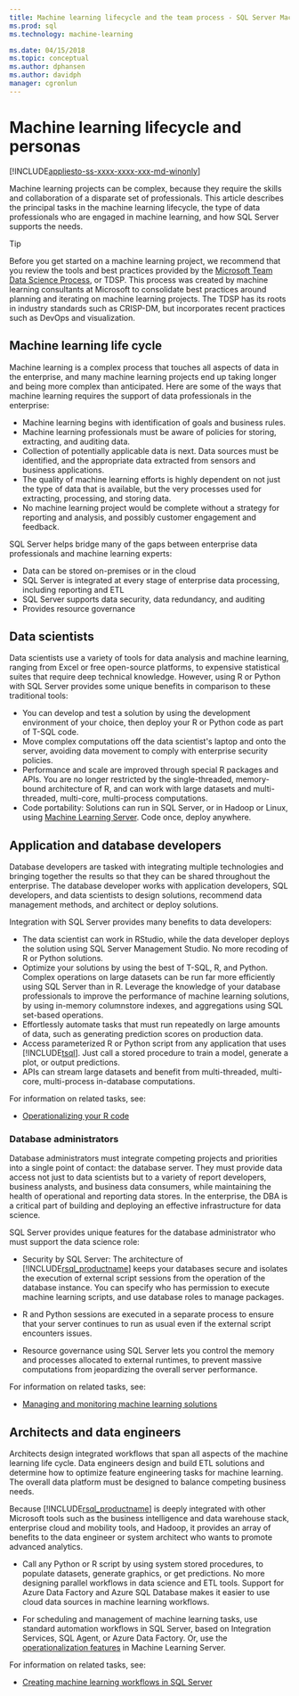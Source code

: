 ```yaml
---
title: Machine learning lifecycle and the team process - SQL Server Machine Learning Services
ms.prod: sql
ms.technology: machine-learning

ms.date: 04/15/2018  
ms.topic: conceptual
ms.author: dphansen
ms.author: davidph
manager: cgronlun
---
```

# Machine learning lifecycle and personas
[!INCLUDE[appliesto-ss-xxxx-xxxx-xxx-md-winonly](../../includes/appliesto-ss-xxxx-xxxx-xxx-md-winonly.md)]

Machine learning projects can be complex, because they require the skills and collaboration of a disparate set of professionals. This article describes the principal tasks in the machine learning lifecycle, the type of data professionals who are engaged in machine learning, and how SQL Server supports the needs.

> [!TIP]
> 
> Before you get started on a machine learning project, we recommend that you review the tools and best practices provided by the [Microsoft Team Data Science Process](https://blogs.technet.microsoft.com/machinelearning/2017/10/09/the-microsoft-team-data-science-process-tdsp-recent-updates/), or TDSP. This process was created by machine learning consultants at Microsoft to consolidate best practices around planning and iterating on machine learning projects. The TDSP has its roots in industry standards such as CRISP-DM, but incorporates recent practices such as DevOps and visualization.

## Machine learning life cycle

Machine learning is a complex process that touches all aspects of data in the enterprise, and many machine learning projects end up taking longer and being more complex than anticipated. Here are some of the ways that machine learning requires the support of data professionals in the enterprise:

+ Machine learning begins with identification of goals and business rules.
+ Machine learning professionals must be aware of policies for storing, extracting, and auditing data.
+ Collection of potentially applicable data is next.  Data sources must be identified, and the appropriate data extracted from sensors and business applications. 
+ The quality of machine learning efforts is highly dependent on not just the type of data that is available, but the very processes used for extracting, processing, and storing data. 
+ No machine learning project would be complete without a strategy for reporting and analysis, and possibly customer engagement and feedback.

SQL Server helps bridge many of the gaps between enterprise data professionals and machine learning experts:

+ Data can be stored on-premises or in the cloud
+ SQL Server is integrated at every stage of enterprise data processing, including reporting and ETL
+ SQL Server supports data security, data redundancy, and auditing
+ Provides resource governance

## Data scientists

Data scientists use a variety of tools for data analysis and machine learning, ranging from Excel or free open-source platforms, to expensive statistical suites that require deep technical knowledge. However, using R or Python with SQL Server provides some unique benefits in comparison to these traditional tools:

+ You can develop and test a solution by using the development environment of your choice, then deploy your R or Python code as part of T-SQL code.
+ Move complex computations off the data scientist's laptop and onto the server, avoiding data movement to comply with enterprise security policies.
+ Performance and scale are improved through special R packages and APIs. You are no longer restricted by the single-threaded, memory-bound architecture of R, and can work with large datasets and multi-threaded, multi-core, multi-process computations.
+ Code portability: Solutions can run in SQL Server, or in Hadoop or Linux, using [Machine Learning Server](https://docs.microsoft.com/machine-learning-server/what-is-machine-learning-server). Code once, deploy anywhere.

## Application and database developers

Database developers are tasked with integrating multiple technologies and bringing together the results so that they can be shared throughout the enterprise. The database developer works with application developers, SQL developers, and data scientists to design solutions, recommend data management methods, and architect or deploy solutions.

Integration with SQL Server provides many benefits to data developers:

+ The data scientist can work in RStudio, while the data developer deploys the solution using SQL Server Management Studio. No more recoding of R or Python solutions.
+ Optimize your solutions by using the best of T-SQL, R, and Python. Complex operations on large datasets can be run far more efficiently using SQL Server than in R. Leverage the knowledge of your database professionals to improve the performance of machine learning solutions, by using in-memory columnstore indexes, and aggregations using SQL set-based operations. 
+ Effortlessly automate tasks that must run repeatedly on large amounts of data, such as generating prediction scores on production data. 
+ Access parameterized R or Python script from any application that uses [!INCLUDE[tsql](../../includes/tsql-md.md)]. Just call a stored procedure to train a model, generate a plot, or output predictions.
+ APIs can stream large datasets and benefit from multi-threaded, multi-core, multi-process in-database computations.

For information on related tasks, see:
+ [Operationalizing your R code](../../advanced-analytics/r/operationalizing-your-r-code.md)

### Database administrators

Database administrators must integrate competing projects and priorities into a single point of contact: the database server. They must provide data access not just to data scientists but to a variety of report developers, business analysts, and business data consumers, while maintaining the health of operational and reporting data stores. In the enterprise, the DBA is a critical part of building and deploying an effective infrastructure for data science. 

SQL Server provides unique features for the database administrator who must support the data science role:

+ Security by SQL Server: The architecture of [!INCLUDE[rsql_productname](../../includes/rsql-productname-md.md)] keeps your databases secure and isolates the execution of external script sessions from the operation of the database instance. You can specify who has permission to execute machine learning scripts, and use database roles to manage packages.

+ R and Python sessions are executed in a separate process to ensure that your server continues to run as usual even if the external script encounters issues.

+ Resource governance using SQL Server lets you control the memory and processes allocated to external runtimes, to prevent massive computations from jeopardizing the overall server performance.

For information on related tasks, see:
+ [Managing and monitoring machine learning solutions](../../advanced-analytics/r/managing-and-monitoring-r-solutions.md)

## Architects and data engineers

Architects design integrated workflows that span all aspects of the machine learning life cycle. Data engineers design and build ETL solutions and determine how to optimize feature engineering tasks for machine learning. The overall data platform must be designed to balance competing business needs.

Because [!INCLUDE[rsql_productname](../../includes/rsql-productname-md.md)] is deeply integrated with other Microsoft tools such as the business intelligence and data warehouse stack, enterprise cloud and mobility tools, and Hadoop, it provides an array of benefits to the data engineer or system architect who wants to promote advanced analytics.

+ Call any Python or R script by using system stored procedures, to populate datasets, generate graphics, or get predictions. No more designing parallel workflows in data science and ETL tools. Support for Azure Data Factory and Azure SQL Database makes it easier to use cloud data sources in machine learning workflows.

+ For scheduling and management of machine learning tasks, use standard automation workflows in SQL Server, based on Integration Services, SQL Agent, or Azure Data Factory. Or, use the [operationalization features](https://docs.microsoft.com/machine-learning-server/operationalize/how-to-deploy-web-service-publish-manage-in-r) in Machine Learning Server.

For information on related tasks, see:

+ [Creating machine learning workflows in SQL Server](../../advanced-analytics/r/creating-workflows-that-use-r-in-sql-server.md)

